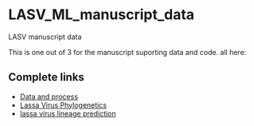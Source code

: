 # LASV_ML_manuscript_data
LASV manuscript data

This is one out of 3 for the manuscript suporting data and code.
all here:

## Complete links

- [Data and process](https://github.com/JoiRichi/LASV_ML_manuscript_data)
- [Lassa Virus Phylogenetics](https://github.com/JoiRichi/LASV_phylogenetics_pipeline)
- [lassa virus lineage prediction](https://github.com/JoiRichi/LASV_lineage_pred)

